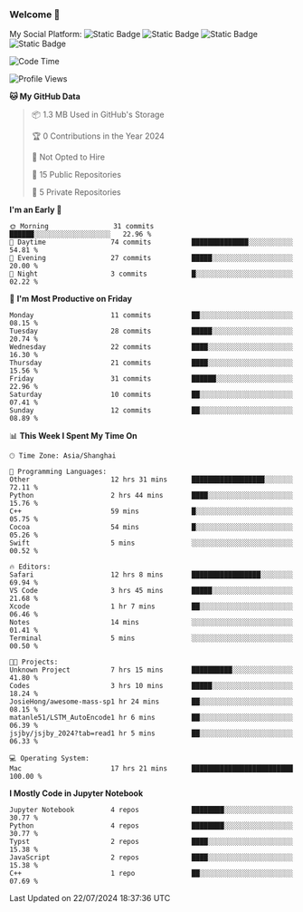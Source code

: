 ### Welcome 👋

<!--
**CheneyNine/CheneyNine** is a ✨ _special_ ✨ repository because its `README.md` (this file) appears on your GitHub profile.

Here are some ideas to get you started:

- 🔭 I’m currently working on ...
- 🌱 I’m currently learning ...
- 👯 I’m looking to collaborate on ...
- 🤔 I’m looking for help with ...
- 💬 Ask me about ...
- 📫 How to reach me: ...
- 😄 Pronouns: ...
- ⚡ Fun fact: ...
-->

My Social Platform:
![Static Badge](https://img.shields.io/badge/_-CheneyNine-black?style=flat&logo=Github&logoColor=white&cacheSeconds=https%3A%2F%2Fgithub.com%2FCheneyNine)
![Static Badge](https://img.shields.io/badge/_-cheneynine.top-purple?style=flat&logo=googlehome&logoColor=white&link=https%3A%2F%2Fwww.cheneynine.top)
![Static Badge](https://img.shields.io/badge/_-CQU__Cheney-green?style=flat&logo=wechat&logoColor=white&link=https%3A%2F%2Fwww.linkedin.com%2Fin%2Fyinan-chen-9b09202b9%2F)
![Static Badge](https://img.shields.io/badge/_-Cheney-blue?style=flat&logo=linkedin&logoColor=white&link=https%3A%2F%2Fwww.linkedin.com%2Fin%2Fyinan-chen-9b09202b9%2F)


<!--START_SECTION:waka-->
![Code Time](http://img.shields.io/badge/Code%20Time-208%20hrs%2021%20mins-blue)

![Profile Views](http://img.shields.io/badge/Profile%20Views-0-blue)

**🐱 My GitHub Data** 

> 📦 1.3 MB Used in GitHub's Storage 
 > 
> 🏆 0 Contributions in the Year 2024
 > 
> 🚫 Not Opted to Hire
 > 
> 📜 15 Public Repositories 
 > 
> 🔑 5 Private Repositories 
 > 
**I'm an Early 🐤** 

```text
🌞 Morning                31 commits          ██████░░░░░░░░░░░░░░░░░░░   22.96 % 
🌆 Daytime                74 commits          ██████████████░░░░░░░░░░░   54.81 % 
🌃 Evening                27 commits          █████░░░░░░░░░░░░░░░░░░░░   20.00 % 
🌙 Night                  3 commits           █░░░░░░░░░░░░░░░░░░░░░░░░   02.22 % 
```
📅 **I'm Most Productive on Friday** 

```text
Monday                   11 commits          ██░░░░░░░░░░░░░░░░░░░░░░░   08.15 % 
Tuesday                  28 commits          █████░░░░░░░░░░░░░░░░░░░░   20.74 % 
Wednesday                22 commits          ████░░░░░░░░░░░░░░░░░░░░░   16.30 % 
Thursday                 21 commits          ████░░░░░░░░░░░░░░░░░░░░░   15.56 % 
Friday                   31 commits          ██████░░░░░░░░░░░░░░░░░░░   22.96 % 
Saturday                 10 commits          ██░░░░░░░░░░░░░░░░░░░░░░░   07.41 % 
Sunday                   12 commits          ██░░░░░░░░░░░░░░░░░░░░░░░   08.89 % 
```


📊 **This Week I Spent My Time On** 

```text
🕑︎ Time Zone: Asia/Shanghai

💬 Programming Languages: 
Other                    12 hrs 31 mins      ██████████████████░░░░░░░   72.11 % 
Python                   2 hrs 44 mins       ████░░░░░░░░░░░░░░░░░░░░░   15.76 % 
C++                      59 mins             █░░░░░░░░░░░░░░░░░░░░░░░░   05.75 % 
Cocoa                    54 mins             █░░░░░░░░░░░░░░░░░░░░░░░░   05.26 % 
Swift                    5 mins              ░░░░░░░░░░░░░░░░░░░░░░░░░   00.52 % 

🔥 Editors: 
Safari                   12 hrs 8 mins       █████████████████░░░░░░░░   69.94 % 
VS Code                  3 hrs 45 mins       █████░░░░░░░░░░░░░░░░░░░░   21.68 % 
Xcode                    1 hr 7 mins         ██░░░░░░░░░░░░░░░░░░░░░░░   06.46 % 
Notes                    14 mins             ░░░░░░░░░░░░░░░░░░░░░░░░░   01.41 % 
Terminal                 5 mins              ░░░░░░░░░░░░░░░░░░░░░░░░░   00.50 % 

🐱‍💻 Projects: 
Unknown Project          7 hrs 15 mins       ██████████░░░░░░░░░░░░░░░   41.80 % 
Codes                    3 hrs 10 mins       █████░░░░░░░░░░░░░░░░░░░░   18.24 % 
JosieHong/awesome-mass-sp1 hr 24 mins        ██░░░░░░░░░░░░░░░░░░░░░░░   08.15 % 
matanle51/LSTM_AutoEncode1 hr 6 mins         ██░░░░░░░░░░░░░░░░░░░░░░░   06.39 % 
jsjby/jsjby_2024?tab=read1 hr 5 mins         ██░░░░░░░░░░░░░░░░░░░░░░░   06.33 % 

💻 Operating System: 
Mac                      17 hrs 21 mins      █████████████████████████   100.00 % 
```

**I Mostly Code in Jupyter Notebook** 

```text
Jupyter Notebook         4 repos             ████████░░░░░░░░░░░░░░░░░   30.77 % 
Python                   4 repos             ████████░░░░░░░░░░░░░░░░░   30.77 % 
Typst                    2 repos             ████░░░░░░░░░░░░░░░░░░░░░   15.38 % 
JavaScript               2 repos             ████░░░░░░░░░░░░░░░░░░░░░   15.38 % 
C++                      1 repo              ██░░░░░░░░░░░░░░░░░░░░░░░   07.69 % 
```




 Last Updated on 22/07/2024 18:37:36 UTC
<!--END_SECTION:waka-->


